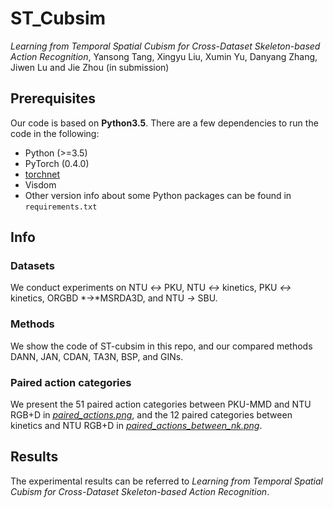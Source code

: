 # ST_Cubsim

*Learning from Temporal Spatial Cubism for Cross-Dataset Skeleton-based Action Recognition*, Yansong Tang, Xingyu Liu, Xumin Yu, Danyang Zhang, Jiwen Lu and Jie Zhou (in submission)

## Prerequisites

Our code is based on **Python3.5**. There are a few dependencies to run the code in the following:

- Python (>=3.5)
- PyTorch (0.4.0)
- [torchnet](https://github.com/pytorch/tnt)
- Visdom
- Other version info about some Python packages can be found in `requirements.txt`

## Info

### Datasets

We conduct experiments on NTU *↔* PKU, NTU *↔* kinetics, PKU *↔* kinetics, ORGBD *→*MSRDA3D, and NTU *→* SBU.

### Methods

We show the code of ST-cubsim in this repo, and our compared methods DANN, JAN, CDAN, TA3N, BSP, and GINs.

### Paired action categories

We present the 51 paired action categories between PKU-MMD and NTU RGB+D in *[paired_actions.png](https://github.com/shanice-l/st-cubism/blob/master/paied_actions.png)*, and the 12 paired categories between kinetics and NTU RGB+D in *[paired_actions_between_nk.png](https://github.com/shanice-l/st-cubism/blob/master/paired_actions_between_nk.png)*.

## Results

The experimental results can be referred to *Learning from Temporal Spatial Cubism for Cross-Dataset Skeleton-based Action Recognition*.
